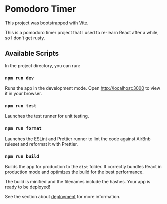 # Pomodoro Timer

This project was bootstrapped with [Vite](https://vitejs.dev/guide/#scaffolding-your-first-vite-project).

This is a pomodoro timer project that I used to re-learn React after a while, so I don't get rusty.

## Available Scripts

In the project directory, you can run:

### `npm run dev`

Runs the app in the development mode.
Open [http://localhost:3000](http://localhost:3000) to view it in your browser.

### `npm run test`

Launches the test runner for unit testing.

### `npm run format`

Launches the ESLint and Prettier runner to lint the code against AirBnb ruleset and reformat it
with Prettier.

### `npm run build`

Builds the app for production to the `dist` folder.
It correctly bundles React in production mode and optimizes the build for the best performance.

The build is minified and the filenames include the hashes.
Your app is ready to be deployed!

See the section about [deployment](https://vitejs.dev/guide/static-deploy.html) for more information.
